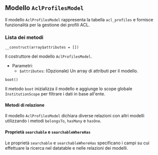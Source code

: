 ## Modello `AclProfilesModel`

Il modello `AclProfilesModel`  rappresenta la tabella `acl_profiles` e fornisce funzionalità per la gestione dei profili ACL.

### Lista dei metodi

```
__construct(array$attributes = [])
```

Il costruttore del modello `AclProfilesModel`.

* Parametri:
  * `$attributes`: (Opzionale) Un array di attributi per il modello.

```
boot()
```

Il metodo `boot` inizializza il modello e aggiunge lo scope globale `InstitutionScope` per filtrare i dati in base all'ente.

#### Metodi di relazione

Il modello `AclProfilesModel` dichiara diverse relazioni con altri modelli utilizzando i metodi `belongsTo`, `hasMany` e `hasOne`.

#### Proprietà `searchable` e `searchableWhereHas`

Le proprietà `searchable` e `searchableWhereHas` specificano i campi su cui effettuare la ricerca nel datatable e nelle relazioni dei modelli.
